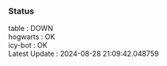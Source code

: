 ### Status


table : DOWN  
hogwarts : OK  
icy-bot : OK  
Latest Update : 2024-08-28 21:09:42.048759
